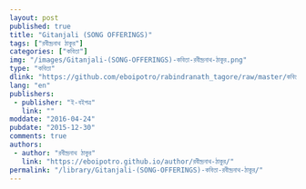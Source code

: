 ```yaml
---
layout: post
published: true
title: "Gitanjali (SONG OFFERINGS)"
tags: ["রবীন্দ্রনাথ ঠাকুর"]
categories: ["কবিতা"]
img: "/images/Gitanjali-(SONG-OFFERINGS)-কবিতা-রবীন্দ্রনাথ-ঠাকুর.png"
type: "কবিতা"
dlink: "https://github.com/eboipotro/rabindranath_tagore/raw/master/কবিতা/Gitanjali.epub"
lang: "en"
publishers: 
 - publisher: "ই-বইপত্র"
   link: ""
moddate: "2016-04-24"
pubdate: "2015-12-30"
comments: true
authors: 
 - author: "রবীন্দ্রনাথ ঠাকুর"
   link: "https://eboipotro.github.io/author/রবীন্দ্রনাথ-ঠাকুর/"
permalink: "/library/Gitanjali-(SONG-OFFERINGS)-কবিতা-রবীন্দ্রনাথ-ঠাকুর/"
---
```

